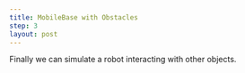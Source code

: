 ```yaml
---
title: MobileBase with Obstacles
step: 3
layout: post
---
```


Finally we can simulate a robot interacting with other objects. 


<script src="https://gist.github.com/madhephaestus/f68a68d539234035e328a94a54faff63.js"></script>